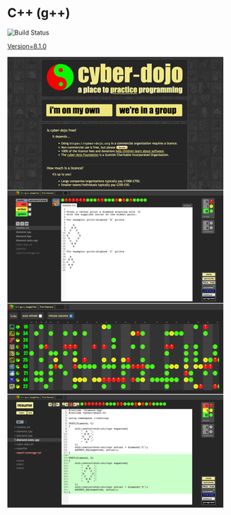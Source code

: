 # C++ (g++)

![Build Status](https://travis-ci.org/cyber-dojo-languages/gplusplus.svg?branch=master)

[Version=8.1.0](https://github.com/cyber-dojo-languages/gplusplus/blob/master/check_version.sh)

![cyber-dojo.org home page](https://github.com/cyber-dojo/cyber-dojo/blob/master/shared/home_page_snapshot.png)
